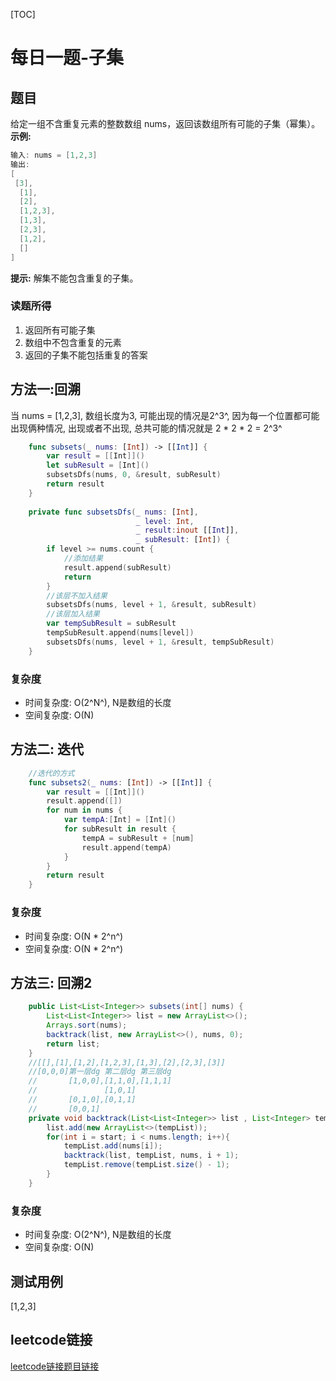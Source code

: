 [TOC]

# 每日一题-子集

## 题目
给定一组不含重复元素的整数数组 nums，返回该数组所有可能的子集（幂集）。
**示例:**  
```java
输入: nums = [1,2,3]
输出:
[
 [3],
  [1],
  [2],
  [1,2,3],
  [1,3],
  [2,3],
  [1,2],
  []
]
```

**提示:**
解集不能包含重复的子集。

### 读题所得
1. 返回所有可能子集
2. 数组中不包含重复的元素
3. 返回的子集不能包括重复的答案

## 方法一:回溯
当  nums = [1,2,3], 数组长度为3, 可能出现的情况是2^3^, 因为每一个位置都可能出现俩种情况, 出现或者不出现, 总共可能的情况就是 2 * 2 * 2 = 2^3^
```swift
    func subsets(_ nums: [Int]) -> [[Int]] {
        var result = [[Int]]()
        let subResult = [Int]()
        subsetsDfs(nums, 0, &result, subResult)
        return result
    }
    
    private func subsetsDfs(_ nums: [Int],
                            _ level: Int,
                            _ result:inout [[Int]],
                            _ subResult: [Int]) {
        if level >= nums.count {
            //添加结果
            result.append(subResult)
            return
        }
        //该层不加入结果
        subsetsDfs(nums, level + 1, &result, subResult)
        //该层加入结果
        var tempSubResult = subResult
        tempSubResult.append(nums[level])
        subsetsDfs(nums, level + 1, &result, tempSubResult)
    }
```
### 复杂度
* 时间复杂度: O(2^N^), N是数组的长度
* 空间复杂度: O(N)

## 方法二: 迭代
```swift
    //迭代的方式
    func subsets2(_ nums: [Int]) -> [[Int]] {
        var result = [[Int]]()
        result.append([])
        for num in nums {
            var tempA:[Int] = [Int]()
            for subResult in result {
                tempA = subResult + [num]
                result.append(tempA)
            }
        }
        return result
    }
```
### 复杂度
* 时间复杂度: O(N *  2^n^)
* 空间复杂度: O(N *  2^n^)

## 方法三: 回溯2
```java
    public List<List<Integer>> subsets(int[] nums) {
        List<List<Integer>> list = new ArrayList<>();
        Arrays.sort(nums);
        backtrack(list, new ArrayList<>(), nums, 0);
        return list;
    }
    //[[],[1],[1,2],[1,2,3],[1,3],[2],[2,3],[3]]
    //[0,0,0]第一层dg 第二层dg 第三层dg
    //       [1,0,0],[1,1,0],[1,1,1]
    //               [1,0,1]
    //       [0,1,0],[0,1,1]
    //       [0,0,1]
    private void backtrack(List<List<Integer>> list , List<Integer> tempList, int [] nums, int start){
        list.add(new ArrayList<>(tempList));
        for(int i = start; i < nums.length; i++){
            tempList.add(nums[i]);
            backtrack(list, tempList, nums, i + 1);
            tempList.remove(tempList.size() - 1);
        }
    }
```

### 复杂度

* 时间复杂度: O(2^N^), N是数组的长度
* 空间复杂度: O(N)

## 测试用例

[1,2,3]  

## leetcode链接
[leetcode链接题目链接](https://leetcode-cn.com/problems/subsets/) 